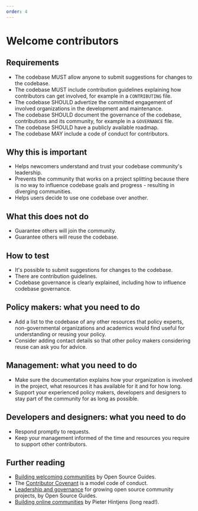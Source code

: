 ```yaml
---
order: 4
---
```


# Welcome contributors

## Requirements

* The codebase MUST allow anyone to submit suggestions for changes to the codebase.
* The codebase MUST include contribution guidelines explaining how contributors can get involved, for example in a `CONTRIBUTING` file.
* The codebase SHOULD advertize the committed engagement of involved organizations in the development and maintenance.
* The codebase SHOULD document the governance of the codebase, contributions and its community, for example in a `GOVERNANCE` file.
* The codebase SHOULD have a publicly available roadmap.
* The codebase MAY include a code of conduct for contributors.

## Why this is important

* Helps newcomers understand and trust your codebase community's leadership.
* Prevents the community that works on a project splitting because there is no way to influence codebase goals and progress - resulting in diverging communities.
* Helps users decide to use one codebase over another.

## What this does not do

* Guarantee others will join the community.
* Guarantee others will reuse the codebase.

## How to test

* It's possible to submit suggestions for changes to the codebase.
* There are contribution guidelines.
* Codebase governance is clearly explained, including how to influence codebase governance.

## Policy makers: what you need to do

* Add a list to the codebase of any other resources that policy experts, non-governmental organizations and academics would find useful for understanding or reusing your policy.
* Consider adding contact details so that other policy makers considering reuse can ask you for advice.

## Management: what you need to do

* Make sure the documentation explains how your organization is involved in the project, what resources it has available for it and for how long.
* Support your experienced policy makers, developers and designers to stay part of the community for as long as possible.

## Developers and designers: what you need to do

* Respond promptly to requests.
* Keep your management informed of the time and resources you require to support other contributors.

## Further reading

* [Building welcoming communities](https://opensource.guide/building-community/) by Open Source Guides.
* The [Contributor Covenant](https://www.contributor-covenant.org/version/1/4/code-of-conduct) is a model code of conduct.
* [Leadership and governance](https://opensource.guide/leadership-and-governance/) for growing open source community projects, by Open Source Guides.
* [Building online communities](http://hintjens.com/blog:117) by Pieter Hintjens (long read!).

